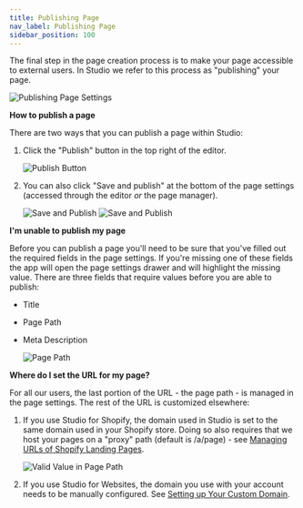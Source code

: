 ```yaml
---
title: Publishing Page
nav_label: Publishing Page
sidebar_position: 100
---
```


The final step in the page creation process is to make your page accessible to external users. In Studio we refer to
this process as "publishing" your page.

![Publishing Page Settings](/assets/studio/mceclip1.png)

**How to publish a page**

There are two ways that you can publish a page within Studio:

1. Click the "Publish" button in the top right of the editor.

   ![Publish Button](/assets/studio/screely-1663348726560.png)

2. You can also click "Save and publish" at the bottom of the page settings (accessed through the editor *or* the page
   manager).

   ![Save and Publish](/assets/studio/screely-1663348894220.png)
   ![Save and Publish](/assets/studio/screely-1663348701950.png)

**I'm unable to publish my page**

Before you can publish a page you'll need to be sure that you've filled out the required fields in the page settings. If
you're missing one of these fields the app will open the page settings drawer and will highlight the missing value.
There are three fields that require values before you are able to publish:

* Title
* Page Path
* Meta Description

  ![Page Path](/assets/studio/screely-1663348975272.png)

**Where do I set the URL for my page?**

For all our users, the last portion of the URL - the page path - is managed in the page settings. The rest of the URL is
customized elsewhere:

1. If you use Studio for Shopify, the domain used in Studio is set to the same domain used in your Shopify store.
   Doing so also requires that we host your pages on a "proxy" path (default is /a/page) - see [Managing URLs of Shopify Landing Pages](/docs/studio/Shopify/Managing-the-URLs-of-Shopify-Landing-Pages).

   ![Valid Value in Page Path](/assets/studio/screely-1663349512419.png)

2. If you use Studio for Websites, the domain you use with your account needs to be manually
   configured. See [Setting up Your Custom Domain](/docs/studio/Settings/Domain-Management/Setting-up-your-Custom-Domain).




